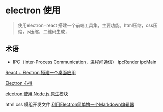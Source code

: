 # electron 使用
> 使用electron+react 搭建一个前端工具集，主要功能。html压缩，css压缩，js压缩，二维码生成，

## 术语
- IPC（Inter-Process Communication，进程间通信） ipcRender ipcMain

[React + Electron 搭建一个桌面应用](https://juejin.im/post/5a6a91276fb9a01cbd58ce32)

[Electron 心得](https://github.com/QDMarkMan/CodeBlog/tree/master/Electron)

[electron 使用 Node.js 原生模块](https://blog.csdn.net/weixin_33862041/article/details/91461373)

html css 模组开发文件
[利用Electron简单撸一个Markdown编辑器](http://www.imooc.com/article/287712)